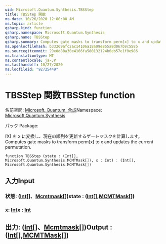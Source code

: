 ```yaml
---
uid: Microsoft.Quantum.Synthesis.TBSStep
title: TBSStep 関数
ms.date: 10/26/2020 12:00:00 AM
ms.topic: article
qsharp.kind: function
qsharp.namespace: Microsoft.Quantum.Synthesis
qsharp.name: TBSStep
qsharp.summary: Computes gate masks to transform perm[x] to x and updates the current permutation.
ms.openlocfilehash: b33269afc2ac14106a18a09e855a8d067b9c558b
ms.sourcegitcommit: 29e0d88a30e4166fa580132124b0eb57e1f0e986
ms.translationtype: MT
ms.contentlocale: ja-JP
ms.lasthandoff: 10/27/2020
ms.locfileid: "92725449"
---
```

# <a name="tbsstep-function"></a><span data-ttu-id="03327-102">TBSStep 関数</span><span class="sxs-lookup"><span data-stu-id="03327-102">TBSStep function</span></span>

<span data-ttu-id="03327-103">名前空間: [Microsoft. Quantum. 合成](xref:Microsoft.Quantum.Synthesis)</span><span class="sxs-lookup"><span data-stu-id="03327-103">Namespace: [Microsoft.Quantum.Synthesis](xref:Microsoft.Quantum.Synthesis)</span></span>

<span data-ttu-id="03327-104">パック [](https://nuget.org/packages/)</span><span class="sxs-lookup"><span data-stu-id="03327-104">Package: [](https://nuget.org/packages/)</span></span>


<span data-ttu-id="03327-105">[X] を x に変換し、現在の順列を更新するゲートマスクを計算します。</span><span class="sxs-lookup"><span data-stu-id="03327-105">Computes gate masks to transform perm[x] to x and updates the current permutation.</span></span>

```qsharp
function TBSStep (state : (Int[], Microsoft.Quantum.Synthesis.MCMTMask[]), x : Int) : (Int[], Microsoft.Quantum.Synthesis.MCMTMask[])
```


## <a name="input"></a><span data-ttu-id="03327-106">入力</span><span class="sxs-lookup"><span data-stu-id="03327-106">Input</span></span>

### <a name="state--intmcmtmask"></a><span data-ttu-id="03327-107">状態: ([Int](xref:microsoft.quantum.lang-ref.int)[]、[Mcmtmask](xref:Microsoft.Quantum.Synthesis.MCMTMask)[])</span><span class="sxs-lookup"><span data-stu-id="03327-107">state : ([Int](xref:microsoft.quantum.lang-ref.int)[],[MCMTMask](xref:Microsoft.Quantum.Synthesis.MCMTMask)[])</span></span>




### <a name="x--int"></a><span data-ttu-id="03327-108">x: [Int](xref:microsoft.quantum.lang-ref.int)</span><span class="sxs-lookup"><span data-stu-id="03327-108">x : [Int](xref:microsoft.quantum.lang-ref.int)</span></span>





## <a name="output--intmcmtmask"></a><span data-ttu-id="03327-109">出力: ([Int](xref:microsoft.quantum.lang-ref.int)[]、[Mcmtmask](xref:Microsoft.Quantum.Synthesis.MCMTMask)[])</span><span class="sxs-lookup"><span data-stu-id="03327-109">Output : ([Int](xref:microsoft.quantum.lang-ref.int)[],[MCMTMask](xref:Microsoft.Quantum.Synthesis.MCMTMask)[])</span></span>

